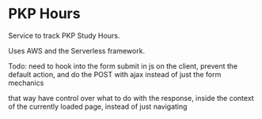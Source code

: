 PKP Hours
===============
Service to track PKP Study Hours.

Uses AWS and the Serverless framework.

Todo:
need to hook into the form submit in js on the client, prevent the default action, and do the POST with ajax instead of just the form mechanics

that way have control over what to do with the response, inside the context of the currently loaded page, instead of just navigating
